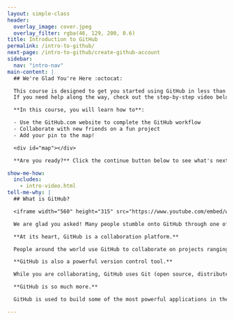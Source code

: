 ```yaml
---
layout: simple-class
header:
  overlay_image: cover.jpeg
  overlay_filter: rgba(46, 129, 200, 0.6)
title: Introduction to GitHub
permalink: /intro-to-github/
next-page: /intro-to-github/create-github-account
sidebar:
  nav: "intro-nav"
main-content: |
  ## We're Glad You're Here :octocat:

  This course is designed to get you started using GitHub in less than an hour.<br>
  If you need help along the way, check out the step-by-step video below in the "Show Me How" section.

  **In this course, you will learn how to**:

  - Use the GitHub.com website to complete the GitHub workflow
  - Collaborate with new friends on a fun project
  - Add your pin to the map!

  <div id="map"></div>

  **Are you ready?** Click the continue button below to see what's next.

show-me-how:
  includes:
    - intro-video.html
tell-me-why: |
  ## What is GitHub?

  <iframe width="560" height="315" src="https://www.youtube.com/embed/w3jLJU7DT5E?ecver=1" frameborder="0" allowfullscreen></iframe>

  We are glad you asked! Many people stumble onto GitHub through one of the millions of Open Source projects it holds or because their employer or professor is using it. Why do these projects use GitHub?

  **At its heart, GitHub is a collaboration platform.**

  People around the world use GitHub to collaborate on projects ranging from software to policy documents and cookbooks. You can share your projects with the world and invite your friends to help, or you can keep your projects private and still have easy access wherever you are.

  **GitHub is also a powerful version control tool.**

  While you are collaborating, GitHub uses Git (open source, distributed version control software) to keep track of every change made to your project.

  **GitHub is so much more.**

  GitHub is used to build some of the most powerful applications in the world. It can do a lot of really cool things, but this class is going to focus on getting you started with the basics. We will dig in to the rest later!

---
```

